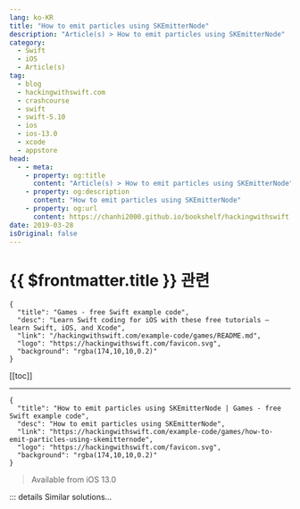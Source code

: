 ```yaml
---
lang: ko-KR
title: "How to emit particles using SKEmitterNode"
description: "Article(s) > How to emit particles using SKEmitterNode"
category:
  - Swift
  - iOS
  - Article(s)
tag: 
  - blog
  - hackingwithswift.com
  - crashcourse
  - swift
  - swift-5.10
  - ios
  - ios-13.0
  - xcode
  - appstore
head:
  - - meta:
    - property: og:title
      content: "Article(s) > How to emit particles using SKEmitterNode"
    - property: og:description
      content: "How to emit particles using SKEmitterNode"
    - property: og:url
      content: https://chanhi2000.github.io/bookshelf/hackingwithswift.com/example-code/games/how-to-emit-particles-using-skemitternode.html
date: 2019-03-28
isOriginal: false
---
```


# {{ $frontmatter.title }} 관련

```component VPCard
{
  "title": "Games - free Swift example code",
  "desc": "Learn Swift coding for iOS with these free tutorials – learn Swift, iOS, and Xcode",
  "link": "/hackingwithswift.com/example-code/games/README.md",
  "logo": "https://hackingwithswift.com/favicon.svg",
  "background": "rgba(174,10,10,0.2)"
}
```

[[toc]]

---

```component VPCard
{
  "title": "How to emit particles using SKEmitterNode | Games - free Swift example code",
  "desc": "How to emit particles using SKEmitterNode",
  "link": "https://hackingwithswift.com/example-code/games/how-to-emit-particles-using-skemitternode",
  "logo": "https://hackingwithswift.com/favicon.svg",
  "background": "rgba(174,10,10,0.2)"
}
```

> Available from iOS 13.0

<!-- TODO: 작성 -->

<!-- 
SpriteKit has built-in support for particle systems, which are a realistic and fast way to create effects such as smoke, fire and snow. Even better, Xcode has a built-in visual particle editor so that you can tweak your designs until they look exactly right.

To get started, right-click on your project in Xcode and choose New File. Select iOS > Resource > SpriteKit Particle File, then choose the Smoke template and click Next to name your effect. Once that's done, your particle will be opened immediately in the visual editor so you can adjust its design.

When it comes to using your effect, just create a new `SKEmitterNode` object using the name of your particle effect, like this:

```swift
if let particles = SKEmitterNode(fileNamed: "yourParticleFile.sks") {
    particles.position = player.position
    addChild(particles)
}
```

Obviously you will want to set your own position rather than using an example `player` node.

-->

::: details Similar solutions…

<!--
/example-code/calayer/how-to-emit-particles-using-caemitterlayer">How to emit particles using CAEmitterLayer 
/example-code/games/how-to-advance-time-in-an-skemitternode-using-advancesimulationtime">How to advance time in an SKEmitterNode using advanceSimulationTime() 
/quick-start/swiftui/how-to-create-multi-column-lists-using-table">How to create multi-column lists using Table 
/quick-start/concurrency/how-to-use-mainactor-to-run-code-on-the-main-queue">How to use @MainActor to run code on the main queue 
/quick-start/swiftui/how-to-add-advanced-text-styling-using-attributedstring">How to add advanced text styling using AttributedString</a>
-->

